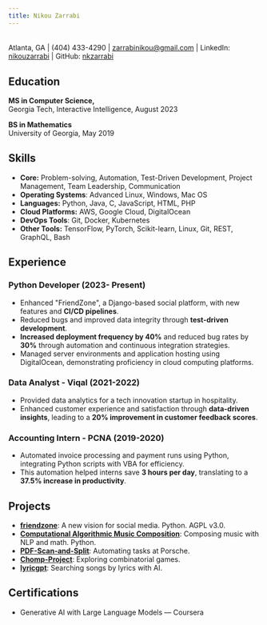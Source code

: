 ```yaml
---
title: Nikou Zarrabi
---
```

###### 
Atlanta, GA | (404) 433-4290 | <a href="mailto:zarrabinikou@gmail.com">zarrabinikou@gmail.com</a> | 
LinkedIn: <a href="https://www.linkedin.com/in/nikouzarrabi/">nikouzarrabi</a> | 
GitHub: <a href="https://github.com/nkzarrabi">nkzarrabi</a>


## Education
**MS in Computer Science,**  
Georgia Tech, Interactive Intelligence, August 2023

**BS in Mathematics**  
University of Georgia, May 2019


## Skills
- **Core:** Problem-solving, Automation, Test-Driven Development, Project Management, Team Leadership, Communication
- **Operating Systems**: Advanced Linux, Windows, Mac OS
- **Languages:** Python, Java, C, JavaScript, HTML, PHP
- **Cloud Platforms:** AWS, Google Cloud, DigitalOcean 
- **DevOps Tools**: Git, Docker, Kubernetes 
- **Other Tools:** TensorFlow, PyTorch, Scikit-learn, Linux, Git, REST, GraphQL, Bash 

## Experience

### Python Developer (2023- Present)
- Enhanced "FriendZone", a Django-based social platform, with new features and **CI/CD pipelines**.
- Reduced bugs and improved data integrity through **test-driven development**.
- **Increased deployment frequency by 40%** and reduced bug rates by **30%** through automation and continuous integration strategies.
- Managed server environments and application hosting using DigitalOcean, demonstrating proficiency in cloud computing platforms.

### Data Analyst - Viqal (2021-2022)
- Provided data analytics for a tech innovation startup in hospitality.
- Enhanced customer experience and satisfaction through **data-driven insights**, leading to a **20% improvement in customer feedback scores**.

### Accounting Intern - PCNA (2019-2020)
- Automated invoice processing and payment runs using Python, integrating Python scripts with VBA for efficiency.
- This automation helped interns save **3 hours per day**, translating to a **37.5% increase in productivity**.

## Projects
- **[friendzone](https://github.com/kerkeslager/friendzone)**: A new vision for social media. Python. AGPL v3.0.
- **[Computational Algorithmic Music Composition](https://github.com/username/Computational-Algorithmic-Music-Composition)**: Composing music with NLP and math. Python.
- **[PDF-Scan-and-Split](https://github.com/username/PDF-Scan-and-Split)**: Automating tasks at Porsche.
- **[Chomp-Project](https://github.com/username/Chomp-Project)**: Exploring combinatorial games.
- **[lyricgpt](https://github.com/username/lyricgpt)**: Searching songs by lyrics with AI.

## Certifications
- Generative AI with Large Language Models — Coursera